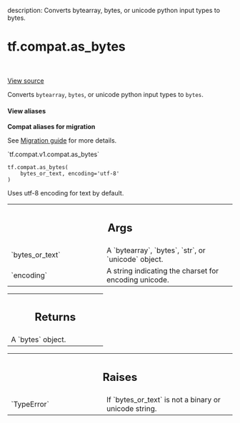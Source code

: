 description: Converts bytearray, bytes, or unicode python input types to bytes.

<div itemscope itemtype="http://developers.google.com/ReferenceObject">
<meta itemprop="name" content="tf.compat.as_bytes" />
<meta itemprop="path" content="Stable" />
</div>

# tf.compat.as_bytes

<!-- Insert buttons and diff -->

<table class="tfo-notebook-buttons tfo-api nocontent" align="left">

</table>

<a target="_blank" href="/code/stable/tensorflow/python/util/compat.py">View source</a>



Converts `bytearray`, `bytes`, or unicode python input types to `bytes`.

<section class="expandable">
  <h4 class="showalways">View aliases</h4>
  <p>
<b>Compat aliases for migration</b>
<p>See
<a href="https://www.tensorflow.org/guide/migrate">Migration guide</a> for
more details.</p>
<p>`tf.compat.v1.compat.as_bytes`</p>
</p>
</section>

<pre class="devsite-click-to-copy prettyprint lang-py tfo-signature-link">
<code>tf.compat.as_bytes(
    bytes_or_text, encoding=&#x27;utf-8&#x27;
)
</code></pre>



<!-- Placeholder for "Used in" -->

Uses utf-8 encoding for text by default.

<!-- Tabular view -->
 <table class="responsive fixed orange">
<colgroup><col width="214px"><col></colgroup>
<tr><th colspan="2"><h2 class="add-link">Args</h2></th></tr>

<tr>
<td>
`bytes_or_text`
</td>
<td>
A `bytearray`, `bytes`, `str`, or `unicode` object.
</td>
</tr><tr>
<td>
`encoding`
</td>
<td>
A string indicating the charset for encoding unicode.
</td>
</tr>
</table>



<!-- Tabular view -->
 <table class="responsive fixed orange">
<colgroup><col width="214px"><col></colgroup>
<tr><th colspan="2"><h2 class="add-link">Returns</h2></th></tr>
<tr class="alt">
<td colspan="2">
A `bytes` object.
</td>
</tr>

</table>



<!-- Tabular view -->
 <table class="responsive fixed orange">
<colgroup><col width="214px"><col></colgroup>
<tr><th colspan="2"><h2 class="add-link">Raises</h2></th></tr>

<tr>
<td>
`TypeError`
</td>
<td>
If `bytes_or_text` is not a binary or unicode string.
</td>
</tr>
</table>

